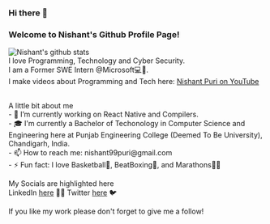 ### Hi there 👋

### Welcome to Nishant's Github Profile Page!<br>

![Nishant's github stats](https://github-readme-stats.vercel.app/api?username=NishantPuri99&show_icons=true&theme=synthwave)
<br>
I love Programming, Technology and Cyber Security.<br>
I am a Former SWE Intern @Microsoft💻💯.<br>
I make videos about Programming and Tech here: <a href="https://www.youtube.com/channel/UC39Z_3qWaponB7WvlDYhVaw">Nishant Puri on YouTube</a>

<br>
A little bit about me<br>
- 🔭 I’m currently working on React Native and Compilers.<br>
- 🎓 I'm currently a Bachelor of Techonology in Computer Science and Engineering here at Punjab Engineering College (Deemed To Be University), Chandigarh, India.<br>
- 📫 How to reach me: nishant99puri@gmail.com <br>
- ⚡ Fun fact: I love Basketball🏀, BeatBoxing🎤, and Marathons🏃‍♂️<br>

My Socials are highlighted here<br>
LinkedIn <a href="https://www.linkedin.com/in/nishant-puri/">here</a> 🕴🏼
Twitter <a href="https://twitter.com/cyb3r_s0rcerer">here</a> 🐦

If you like my work please don't forget to give me a follow!<br>
